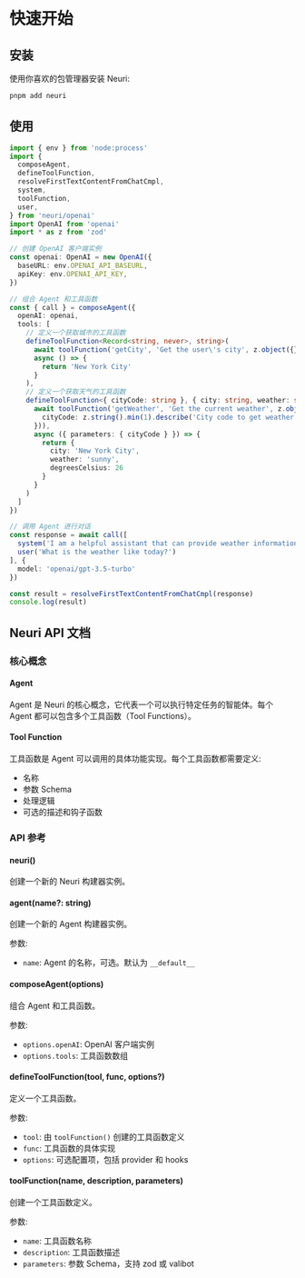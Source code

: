 # 快速开始

## 安装

使用你喜欢的包管理器安装 Neuri:

```bash
pnpm add neuri
```

## 使用

```ts
import { env } from 'node:process'
import {
  composeAgent,
  defineToolFunction,
  resolveFirstTextContentFromChatCmpl,
  system,
  toolFunction,
  user,
} from 'neuri/openai'
import OpenAI from 'openai'
import * as z from 'zod'

// 创建 OpenAI 客户端实例
const openai: OpenAI = new OpenAI({
  baseURL: env.OPENAI_API_BASEURL,
  apiKey: env.OPENAI_API_KEY,
})

// 组合 Agent 和工具函数
const { call } = composeAgent({
  openAI: openai,
  tools: [
    // 定义一个获取城市的工具函数
    defineToolFunction<Record<string, never>, string>(
      await toolFunction('getCity', 'Get the user\'s city', z.object({})),
      async () => {
        return 'New York City'
      }
    ),
    // 定义一个获取天气的工具函数
    defineToolFunction<{ cityCode: string }, { city: string, weather: string, degreesCelsius: number }>(
      await toolFunction('getWeather', 'Get the current weather', z.object({
        cityCode: z.string().min(1).describe('City code to get weather for')
      })),
      async ({ parameters: { cityCode } }) => {
        return {
          city: 'New York City',
          weather: 'sunny',
          degreesCelsius: 26
        }
      }
    )
  ]
})

// 调用 Agent 进行对话
const response = await call([
  system('I am a helpful assistant that can provide weather information.'),
  user('What is the weather like today?')
], {
  model: 'openai/gpt-3.5-turbo'
})

const result = resolveFirstTextContentFromChatCmpl(response)
console.log(result)

```

## Neuri API 文档

### 核心概念

#### Agent

Agent 是 Neuri 的核心概念，它代表一个可以执行特定任务的智能体。每个 Agent 都可以包含多个工具函数（Tool Functions）。

#### Tool Function

工具函数是 Agent 可以调用的具体功能实现。每个工具函数都需要定义:
- 名称
- 参数 Schema
- 处理逻辑
- 可选的描述和钩子函数

### API 参考

#### neuri()

创建一个新的 Neuri 构建器实例。

#### agent(name?: string)

创建一个新的 Agent 构建器实例。

参数:
- `name`: Agent 的名称，可选。默认为 `__default__`

#### composeAgent(options)

组合 Agent 和工具函数。

参数:
- `options.openAI`: OpenAI 客户端实例
- `options.tools`: 工具函数数组

#### defineToolFunction(tool, func, options?)

定义一个工具函数。

参数:
- `tool`: 由 `toolFunction()` 创建的工具函数定义
- `func`: 工具函数的具体实现
- `options`: 可选配置项，包括 provider 和 hooks

#### toolFunction(name, description, parameters)

创建一个工具函数定义。

参数:
- `name`: 工具函数名称
- `description`: 工具函数描述
- `parameters`: 参数 Schema，支持 zod 或 valibot
